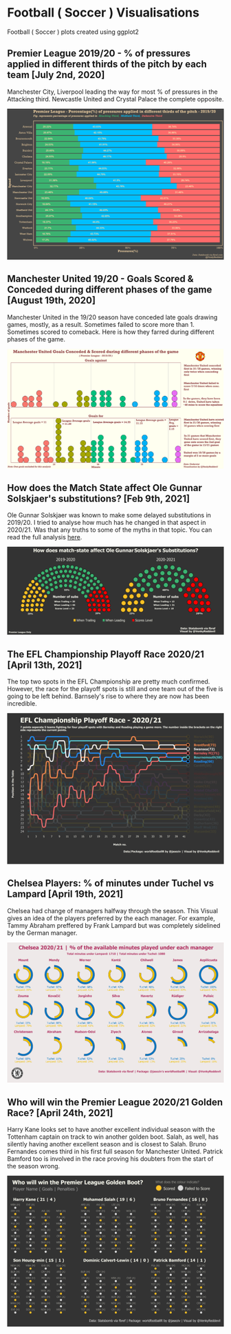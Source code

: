 # Football ( Soccer ) Visualisations #
Football ( Soccer ) plots created using ggplot2

## Premier League 2019/20 - % of pressures applied in different thirds of the pitch by each team [July 2nd, 2020] ##

Manchester City, Liverpool leading the way for most % of pressures in the Attacking third. Newcastle United and Crystal Palace the complete opposite.

![pl_squad_pressures_1920](general/pl_squad_pressures_1920.png)

## Manchester United 19/20 - Goals Scored & Conceded during different phases of the game [August 19th, 2020] ##

Manchester United in the 19/20 season have conceded late goals drawing games, mostly, as a result. Sometimes failed to score more than 1. Sometimes scored to
comeback. Here is how they farred during different phases of the game.

![united_goals_phase_1920](united/united_goals_phase_1920.png)

## How does the Match State affect Ole Gunnar Solskjaer's substitutions? [Feb 9th, 2021] ##

Ole Gunnar Solskjaer was known to make some delayed substitutions in 2019/20. I tried to analyse how much has he changed in that aspect in 2020/21. Was that any truths to some of the myths in that topic. You can read the full analysis [here](https://twitter.com/VenkyReddevil/status/1359131984996405254?s=20).

![united_subs_match_state_2021](united/united_subs_match_state.png)

## The EFL Championship Playoff Race 2020/21 [April 13th, 2021] ##

The top two spots in the EFL Championship are pretty much confirmed. However, the race for the playoff spots is still and one team out of the five is going to be left behind. Barnsely's rise to where they are now has been incredible.

![championship_playoff_race_2021](championship/championship_playoff_race_2021.png)

## Chelsea Players: % of minutes under Tuchel vs Lampard [April 19th, 2021] ##

Chelsea had change of managers halfway through the season. This Visual gives an idea of the players preferred by the each manager. For example, Tammy Abraham preffered by Frank Lampard but was completely sidelined by the German manager.

![chelsea_players_tuchel_lampard](chelsea/chelsea_tuchel_lampard.png)

## Who will win the Premier League 2020/21 Golden Race? [April 24th, 2021] ##

Harry Kane looks set to have another excellent individual season with the Tottenham captain on track to win another golden boot. Salah, as well, has silently having another excellent season and is closest to Salah. Bruno Fernandes comes third in his first full season for Manchester United. Patrick Bamford too is involved in the race proving his doubters from the start of the season wrong. 

![pl_golden_boot](general/golden_boot_pl.png)
